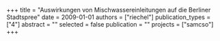 +++
title = "Auswirkungen von Mischwassereinleitungen auf die Berliner Stadtspree"
date = 2009-01-01
authors = ["riechel"]
publication_types = ["4"]
abstract = ""
selected = false
publication = ""
projects = ["samcso"]
+++

